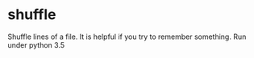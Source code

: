 # shuffle
Shuffle lines of a file. It is helpful if you try to remember something. 
Run under python 3.5
